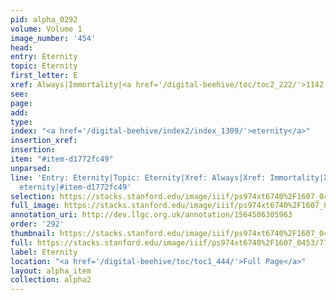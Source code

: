 ```yaml
---
pid: alpha_0292
volume: Volume 1
image_number: '454'
head: 
entry: Eternity
topic: Eternity
first_letter: E
xref: Always|Immortality|<a href='/digital-beehive/toc/toc2_222/'>1142 [Eternity]</a>
see: 
page: 
add: 
type: 
index: "<a href='/digital-beehive/index2/index_1309/'>eternity</a>"
insertion_xref: 
insertion: 
item: "#item-d1772fc49"
unparsed: 
line: 'Entry: Eternity|Topic: Eternity|Xref: Always|Xref: Immortality|Xref: 1142 [Eternity]|Index:
  eternity|#item-d1772fc49'
selection: https://stacks.stanford.edu/image/iiif/ps974xt6740%2F1607_0453/771,2746,2954,642/full/0/default.jpg
full_image: https://stacks.stanford.edu/image/iiif/ps974xt6740%2F1607_0453/full/full/0/default.jpg
annotation_uri: http://dev.llgc.org.uk/annotation/1564586305963
order: '292'
thumbnail: https://stacks.stanford.edu/image/iiif/ps974xt6740%2F1607_0453/771,2746,600,180/250,/0/default.jpg
full: https://stacks.stanford.edu/image/iiif/ps974xt6740%2F1607_0453/771,2746,2954,642/full/0/default.jpg
label: Eternity
location: "<a href='/digital-beehive/toc/toc1_444/'>Full Page</a>"
layout: alpha_item
collection: alpha2
---
```

